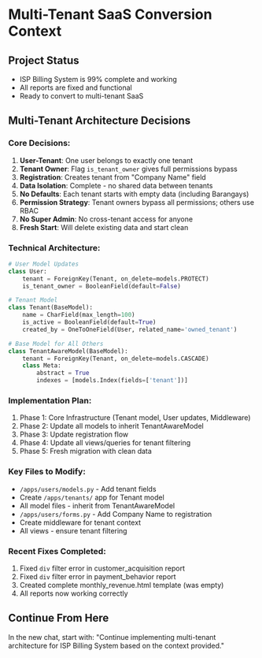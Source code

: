 # Multi-Tenant SaaS Conversion Context

## Project Status
- ISP Billing System is 99% complete and working
- All reports are fixed and functional
- Ready to convert to multi-tenant SaaS

## Multi-Tenant Architecture Decisions

### Core Decisions:
1. **User-Tenant**: One user belongs to exactly one tenant
2. **Tenant Owner**: Flag `is_tenant_owner` gives full permissions bypass
3. **Registration**: Creates tenant from "Company Name" field
4. **Data Isolation**: Complete - no shared data between tenants
5. **No Defaults**: Each tenant starts with empty data (including Barangays)
6. **Permission Strategy**: Tenant owners bypass all permissions; others use RBAC
7. **No Super Admin**: No cross-tenant access for anyone
8. **Fresh Start**: Will delete existing data and start clean

### Technical Architecture:
```python
# User Model Updates
class User:
    tenant = ForeignKey(Tenant, on_delete=models.PROTECT)
    is_tenant_owner = BooleanField(default=False)

# Tenant Model
class Tenant(BaseModel):
    name = CharField(max_length=100)
    is_active = BooleanField(default=True)
    created_by = OneToOneField(User, related_name='owned_tenant')

# Base Model for All Others
class TenantAwareModel(BaseModel):
    tenant = ForeignKey(Tenant, on_delete=models.CASCADE)
    class Meta:
        abstract = True
        indexes = [models.Index(fields=['tenant'])]
```

### Implementation Plan:
1. Phase 1: Core Infrastructure (Tenant model, User updates, Middleware)
2. Phase 2: Update all models to inherit TenantAwareModel
3. Phase 3: Update registration flow
4. Phase 4: Update all views/queries for tenant filtering
5. Phase 5: Fresh migration with clean data

### Key Files to Modify:
- `/apps/users/models.py` - Add tenant fields
- Create `/apps/tenants/` app for Tenant model
- All model files - inherit from TenantAwareModel
- `/apps/users/forms.py` - Add Company Name to registration
- Create middleware for tenant context
- All views - ensure tenant filtering

### Recent Fixes Completed:
1. Fixed `div` filter error in customer_acquisition report
2. Fixed `div` filter error in payment_behavior report  
3. Created complete monthly_revenue.html template (was empty)
4. All reports now working correctly

## Continue From Here
In the new chat, start with: "Continue implementing multi-tenant architecture for ISP Billing System based on the context provided."
